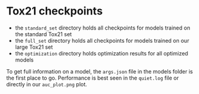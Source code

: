 # Tox21 checkpoints

- the `standard_set` directory holds all checkpoints for models trained on the standard Tox21 set
- the `full_set` directory holds all checkpoints for models trained on our large Tox21 set
- the `optimization` directory holds optimization results for all optimized models

To get full information on a model, the `args.json` file in the models folder is the first place to go. 
Performance is best seen in the `quiet.log` file or directly in our `auc_plot.png` plot.
